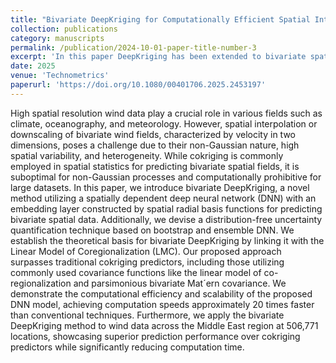 ```yaml
---
title: "Bivariate DeepKriging for Computationally Efficient Spatial Interpolation of Large-scale Wind Fields"
collection: publications
category: manuscripts
permalink: /publication/2024-10-01-paper-title-number-3
excerpt: 'In this paper DeepKriging has been extended to bivariate spatial processes, incorporating connections to the Linear Model of Coregionalization.'
date: 2025
venue: 'Technometrics'
paperurl: 'https://doi.org/10.1080/00401706.2025.2453197'
---
```


High spatial resolution wind data play a crucial role in various fields such as climate, oceanography, and meteorology. However, spatial interpolation or downscaling of bivariate wind fields, characterized by velocity in two dimensions, poses a challenge
due to their non-Gaussian nature, high spatial variability, and heterogeneity. While
cokriging is commonly employed in spatial statistics for predicting bivariate spatial
fields, it is suboptimal for non-Gaussian processes and computationally prohibitive
for large datasets. In this paper, we introduce bivariate DeepKriging, a novel method
utilizing a spatially dependent deep neural network (DNN) with an embedding layer
constructed by spatial radial basis functions for predicting bivariate spatial data.
Additionally, we devise a distribution-free uncertainty quantification technique based
on bootstrap and ensemble DNN. We establish the theoretical basis for bivariate
DeepKriging by linking it with the Linear Model of Coregionalization (LMC). Our
proposed approach surpasses traditional cokriging predictors, including those utilizing commonly used covariance functions like the linear model of co-regionalization and parsimonious bivariate Mat´ern covariance. We demonstrate the computational
efficiency and scalability of the proposed DNN model, achieving computation speeds
approximately 20 times faster than conventional techniques. Furthermore, we apply
the bivariate DeepKriging method to wind data across the Middle East region at
506,771 locations, showcasing superior prediction performance over cokriging predictors while significantly reducing computation time.
